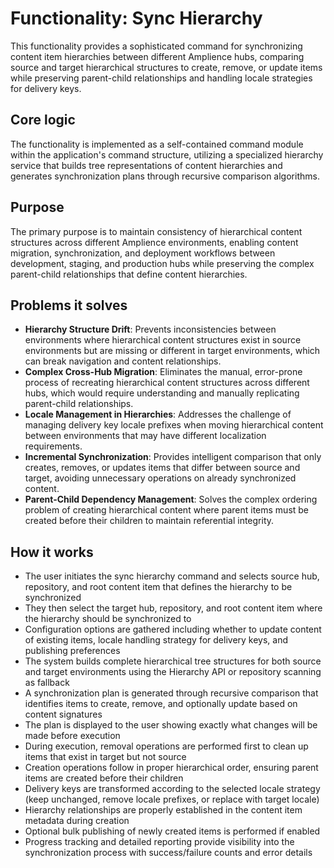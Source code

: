 # Functionality: Sync Hierarchy

This functionality provides a sophisticated command for synchronizing content
item hierarchies between different Amplience hubs, comparing source and target
hierarchical structures to create, remove, or update items while preserving
parent-child relationships and handling locale strategies for delivery keys.

## Core logic

The functionality is implemented as a self-contained command module within the
application's command structure, utilizing a specialized hierarchy service that
builds tree representations of content hierarchies and generates synchronization
plans through recursive comparison algorithms.

## Purpose

The primary purpose is to maintain consistency of hierarchical content
structures across different Amplience environments, enabling content migration,
synchronization, and deployment workflows between development, staging, and
production hubs while preserving the complex parent-child relationships that
define content hierarchies.

## Problems it solves

- **Hierarchy Structure Drift**: Prevents inconsistencies between environments
  where hierarchical content structures exist in source environments but are
  missing or different in target environments, which can break navigation and
  content relationships.
- **Complex Cross-Hub Migration**: Eliminates the manual, error-prone process of
  recreating hierarchical content structures across different hubs, which would
  require understanding and manually replicating parent-child relationships.
- **Locale Management in Hierarchies**: Addresses the challenge of managing
  delivery key locale prefixes when moving hierarchical content between
  environments that may have different localization requirements.
- **Incremental Synchronization**: Provides intelligent comparison that only
  creates, removes, or updates items that differ between source and target,
  avoiding unnecessary operations on already synchronized content.
- **Parent-Child Dependency Management**: Solves the complex ordering problem of
  creating hierarchical content where parent items must be created before their
  children to maintain referential integrity.

## How it works

- The user initiates the sync hierarchy command and selects source hub,
  repository, and root content item that defines the hierarchy to be
  synchronized
- They then select the target hub, repository, and root content item where the
  hierarchy should be synchronized to
- Configuration options are gathered including whether to update content of
  existing items, locale handling strategy for delivery keys, and publishing
  preferences
- The system builds complete hierarchical tree structures for both source and
  target environments using the Hierarchy API or repository scanning as fallback
- A synchronization plan is generated through recursive comparison that
  identifies items to create, remove, and optionally update based on content
  signatures
- The plan is displayed to the user showing exactly what changes will be made
  before execution
- During execution, removal operations are performed first to clean up items
  that exist in target but not source
- Creation operations follow in proper hierarchical order, ensuring parent items
  are created before their children
- Delivery keys are transformed according to the selected locale strategy (keep
  unchanged, remove locale prefixes, or replace with target locale)
- Hierarchy relationships are properly established in the content item metadata
  during creation
- Optional bulk publishing of newly created items is performed if enabled
- Progress tracking and detailed reporting provide visibility into the
  synchronization process with success/failure counts and error details
